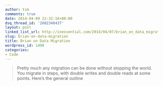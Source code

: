 ```yaml
---
author: tim
comments: true
date: 2014-04-09 22:32:16+00:00
dsq_thread_id: '2602348437'
layout: post
linked_list_url: http://inessential.com/2014/04/07/brian_on_data_migration
slug: brian-on-data-migration
title: Brian on Data Migration
wordpress_id: 1498
categories:
- Code
---
```


> Pretty much any migration can be done without stopping the world. You
migrate in steps, with double writes and double reads at some points. Here’s
the general outline
